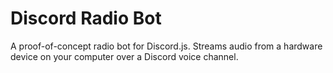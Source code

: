 # Discord Radio Bot

A proof-of-concept radio bot for Discord.js. Streams audio from a hardware device on your computer over a Discord voice channel.
